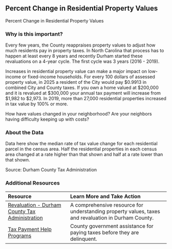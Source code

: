 ## Percent Change in Residential Property Values
Percent Change in Residential Property Values 

### Why is this important?
Every few years, the County reappraises property values to adjust how much residents pay in property taxes. In North Carolina that process has to happen at least every 8 years and recently Durham started these revaluations on a 4-year cycle. The first cycle was 3 years (2016 - 2019).

Increases in residential property value can make a major impact on low-income or fixed-income households. For every 100 dollars of assessed property value, in 2025 a resident of the City would pay $0.9913 in combined City and County taxes. If you own a home valued at $200,000 and it is revalued at $300,000 your annual tax payment will increase from $1,982 to $2,973. In 2019, more than 27,000 residential properties increased in tax value by 100% or more.

How have values changed in your neighborhood? Are your neighbors having difficulty keeping up with costs?

### About the Data
Data here show the median rate of tax value change for each residential parcel in the census area. Half the residential properties in each census area changed at a rate higher than that shown and half at a rate lower than that shown.

Source: Durham County Tax Administration

### Additional Resources

|Resource | Learn More and Take Action | 
|:--- | :--- |
|[Revaluation - Durham County Tax Administration](https://www.dconc.gov/county-departments/departments-f-z/tax-administration/general-reappraisal-revaluation) | A comprehensive resource for understanding property values, taxes and revaluation in Durham County.
|[Tax Payment Help Programs](http://dconc.gov/government/departments-f-z/tax-administration/tax-payment-help-programs) | County government assistance for paying taxes before they are delinquent.
